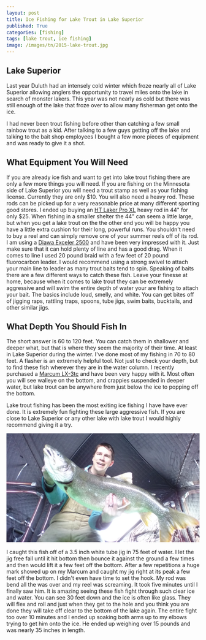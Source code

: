 ```yaml
---
layout: post
title: Ice Fishing for Lake Trout in Lake Superior
published: True
categories: [fishing]
tags: [lake trout, ice fishing]
image: /images/tn/2015-lake-trout.jpg
---
```


## Lake Superior

Last year Duluth had an intensely cold winter which froze nearly all of Lake Superior allowing anglers the opportunity to travel miles onto the lake in search of monster lakers. This year was not nearly as cold but there was still enough of the lake that froze over to allow many fisherman get onto the ice. 

I had never been trout fishing before other than catching a few small rainbow trout as a kid. After talking to a few guys getting off the lake and talking to the bait shop employees I bought a few more pieces of equipment and was ready to give it a shot.

## What Equipment You Will Need

If you are already ice fish and want to get into lake trout fishing there are only a few more things you will need. If you are fishing on the Minnesota side of Lake Superior you will need a trout stamp as well as your fishing license. Currently they are only $10. You will also need a heavy rod. These rods can be picked up for a very reasonable price at many different sporting good stores. I ended up buying an <a target="_blank" href="http://www.amazon.com/HT-LKP-32MH-32-Inch-Heavy-Laker/dp/B00AU5SJAS/ref=sr_1_1?ie=UTF8&qid=1425519560&sr=8-1&keywords=ht+laker+pro">HT Laker Pro XL</a> heavy rod in 44" for only $25. When fishing in a smaller shelter the 44" can seem a little large, but when you get a lake trout on the the other end you will be happy you have a little extra cushion for their long, powerful runs. You shouldn't need to buy a reel and can simply remove one of your summer reels off of its rod. I am using a <a target="_blank" href="http://www.amazon.com/Daiwa-Exceler-2500-Spinning-Black/dp/B00LDYJLES/ref=sr_1_1?ie=UTF8&qid=1425519641&sr=8-1&keywords=daiwa+exceler">Diawa Exceler 2500</a> and have been very impressed with it. Just make sure that it can hold plenty of line and has a good drag. When it comes to line I used 20 pound braid with a few feet of 20 pound fluorocarbon leader. I would recommend using a strong swivel to attach your main line to leader as many trout baits tend to spin. Speaking of baits there are a few different ways to catch these fish. Leave your finesse at home, because when it comes to lake trout they can be extremely aggressive and will swim the entire depth of water your are fishing to attach your bait. The basics include loud, smelly, and white. You can get bites off of jigging raps, rattling traps, spoons, tube jigs, swim baits, bucktails, and other similar jigs.

## What Depth You Should Fish In

The short answer is 60 to 120 feet. You can catch them in shallower and deeper what, but that is where they seem the majority of their time. At least in Lake Superior during the winter. I've done most of my fishing in 70 to 80 feet. A flasher is an extremely helpful tool. Not just to check your depth, but to find these fish wherever they are in the water column. I recently purchased a <a target="_blank" href="http://www.amazon.com/Marcum-LX-3tc-Color-Fishfinder-System/dp/B0041IVNRG/ref=sr_1_1?ie=UTF8&qid=1425519532&sr=8-1&keywords=marcum+lx3">Marcum LX-3tc</a> and have been very happy with it. Most often you will see walleye on the bottom, and crappies suspended in deeper water, but lake trout can be anywhere from just below the ice to popping off the bottom.

Lake trout fishing has been the most exiting ice fishing I have have ever done. It is extremely fun fighting these large aggressive fish. If you are close to Lake Superior or any other lake with lake trout I would highly recommend giving it a try.

<img class="centered" src="/images/2015-lake-trout.jpg" alt="Huge Lake Trout">

I caught this fish off of a 3.5 inch white tube jig in 75 feet of water. I let the jig free fall until it hit bottom then bounce it against the ground a few times and then would lift it a few feet off the bottom. After a few repetitions a huge mark showed up on my Marcum and caught my jig right at its peak a few feet off the bottom. I didn't even have time to set the hook. My rod was bend all the was over and my reel was screaming. It took five minutes until I finally saw him. It is amazing seeing these fish fight through such clear ice and water. You can see 30 feet down and the ice is often like glass. They will flex and roll and just when they get to the hole and you think you are done they will take off clear to the bottom of the lake again. The entire fight too over 10 minutes and I ended up soaking both arms up to my elbows trying to get him onto the ice. He ended up weighing over 15 pounds and was nearly 35 inches in length.